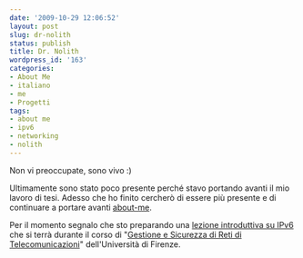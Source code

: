 ```yaml
---
date: '2009-10-29 12:06:52'
layout: post
slug: dr-nolith
status: publish
title: Dr. Nolith
wordpress_id: '163'
categories:
- About Me
- italiano
- me
- Progetti
tags:
- about me
- ipv6
- networking
- nolith
---
```


Non vi preoccupate, sono vivo :)

Ultimamente sono stato poco presente perché stavo portando avanti il mio lavoro di tesi. Adesso che ho finito cercherò di essere più presente e di continuare a portare avanti [about-me](/projects/about-me).

Per il momento segnalo che sto preparando una [lezione introduttiva su IPv6](http://code.l0g.in/intro_ipv6) che si terrà durante il corso di "[Gestione e Sicurezza di Reti di Telecomunicazioni](http://lart.det.unifi.it/didattica/corsi/gestione-reti-di-telecomunicazioni/)" dell'Università di Firenze.

